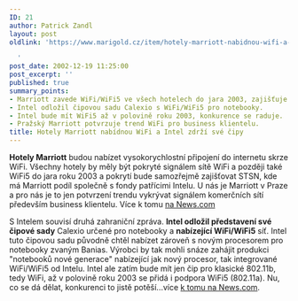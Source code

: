 ```yaml
---
ID: 21
author: Patrick Zandl
layout: post
oldlink: 'https://www.marigold.cz/item/hotely-marriott-nabidnou-wifi-a-intel-zdrzi-sve-cipy

  '
post_date: 2002-12-19 11:25:00
post_excerpt: ''
published: true
summary_points:
- Marriott zavede WiFi/WiFi5 ve všech hotelech do jara 2003, zajišťuje STSN.
- Intel odložil čipovou sadu Calexio s WiFi/WiFi5 pro notebooky.
- Intel bude mít WiFi5 až v polovině roku 2003, konkurence se raduje.
- Pražský Marriott potvrzuje trend WiFi pro business klientelu.
title: Hotely Marriott nabídnou WiFi a Intel zdrží své čipy
---
```


<p>
<STRONG>Hotely Marriott</STRONG> budou nabízet vysokorychlostní připojení do internetu skrze WiFi. Všechny hotely by měly být pokryté signálem sítě WiFi a později také WiFi5 do jara roku 2003 a pokrytí bude samozřejmě zajišťovat STSN, kde má Marriott podíl společně s fondy patřícimi Intelu. U nás je Marriott v Praze a pro nás je to jen potvrzení trendu vykrývat signálem komerčních sítí především business klientelu. Více k tomu <A href="http://news.com.com/2100-1033-978411.html" target=_blank>na News.com</A></p>

<p>
S Intelem souvisí druhá zahraniční zpráva. <STRONG>Intel odložil představení své čipové sady</STRONG> Calexio určené pro notebooky a <STRONG>nabízející WiFi/WiFi5</STRONG> síť. Intel tuto čipovou sadu původně chtěl nabízet zároveň s novým procesorem pro notebooky zvaným Banias. Výrobci by tak mohli snáze zahájit produkci "notebooků nové generace" nabízející jak nový procesor, tak integrované WiFi/WiFi5 od Intelu. Intel ale zatím bude mít jen čip pro klasické 802.11b, tedy WiFi, až v polovině roku 2003 se přidá i podpora WiFi5 (802.11a). Nu, co se dá dělat, konkurenci to jistě potěší...více <A href="http://news.com.com/2100-1001-978059.html?tag=rn" target=_blank>k tomu na News.com</A>.</p>